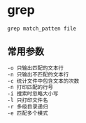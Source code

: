 # grep

`grep match_patten file`

## 常用参数
```bash
-o 只输出匹配的文本行
-n 只输出不匹配的文本行
-c 统计文件中包含文本的次数
-n 打印匹配的行号
-i 搜索时忽略大小写
-l 只打印文件名
-r 多级目录递归
-e 匹配多个模式
```


